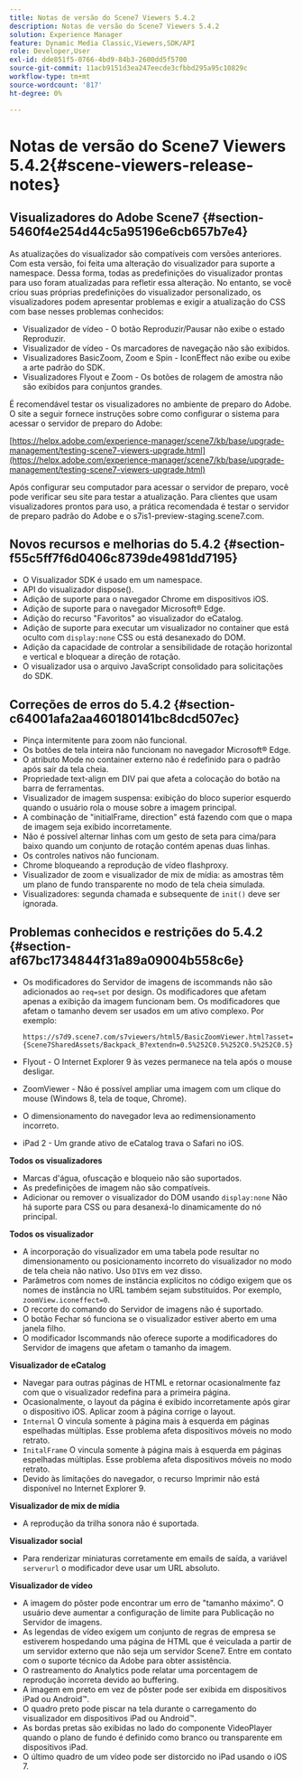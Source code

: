 ```yaml
---
title: Notas de versão do Scene7 Viewers 5.4.2
description: Notas de versão do Scene7 Viewers 5.4.2
solution: Experience Manager
feature: Dynamic Media Classic,Viewers,SDK/API
role: Developer,User
exl-id: dde851f5-0766-4bd9-84b3-2600dd5f5700
source-git-commit: 11acb9151d3ea247eecde3cfbbd295a95c10829c
workflow-type: tm+mt
source-wordcount: '817'
ht-degree: 0%

---
```


# Notas de versão do Scene7 Viewers 5.4.2{#scene-viewers-release-notes}

## Visualizadores do Adobe Scene7 {#section-5460f4e254d44c5a95196e6cb657b7e4}

As atualizações do visualizador são compatíveis com versões anteriores. Com esta versão, foi feita uma alteração do visualizador para suporte a namespace. Dessa forma, todas as predefinições do visualizador prontas para uso foram atualizadas para refletir essa alteração. No entanto, se você criou suas próprias predefinições do visualizador personalizado, os visualizadores podem apresentar problemas e exigir a atualização do CSS com base nesses problemas conhecidos:

* Visualizador de vídeo - O botão Reproduzir/Pausar não exibe o estado Reproduzir.
* Visualizador de vídeo - Os marcadores de navegação não são exibidos.
* Visualizadores BasicZoom, Zoom e Spin - IconEffect não exibe ou exibe a arte padrão do SDK.
* Visualizadores Flyout e Zoom - Os botões de rolagem de amostra não são exibidos para conjuntos grandes.

É recomendável testar os visualizadores no ambiente de preparo do Adobe. O site a seguir fornece instruções sobre como configurar o sistema para acessar o servidor de preparo do Adobe:

[https://helpx.adobe.com/experience-manager/scene7/kb/base/upgrade-management/testing-scene7-viewers-upgrade.html](https://helpx.adobe.com/experience-manager/scene7/kb/base/upgrade-management/testing-scene7-viewers-upgrade.html)

Após configurar seu computador para acessar o servidor de preparo, você pode verificar seu site para testar a atualização. Para clientes que usam visualizadores prontos para uso, a prática recomendada é testar o servidor de preparo padrão do Adobe e o s7is1-preview-staging.scene7.com.

## Novos recursos e melhorias do 5.4.2 {#section-f55c5ff7f6d0406c8739de4981dd7195}

* O Visualizador SDK é usado em um namespace.
* API do visualizador dispose().
* Adição de suporte para o navegador Chrome em dispositivos iOS.
* Adição de suporte para o navegador Microsoft® Edge.
* Adição do recurso &quot;Favoritos&quot; ao visualizador do eCatalog.
* Adição de suporte para executar um visualizador no container que está oculto com `display:none` CSS ou está desanexado do DOM.
* Adição da capacidade de controlar a sensibilidade de rotação horizontal e vertical e bloquear a direção de rotação.
* O visualizador usa o arquivo JavaScript consolidado para solicitações do SDK.

## Correções de erros do 5.4.2 {#section-c64001afa2aa460180141bc8dcd507ec}

* Pinça intermitente para zoom não funcional.
* Os botões de tela inteira não funcionam no navegador Microsoft® Edge.
* O atributo Mode no container externo não é redefinido para o padrão após sair da tela cheia.
* Propriedade text-align em DIV pai que afeta a colocação do botão na barra de ferramentas.
* Visualizador de imagem suspensa: exibição do bloco superior esquerdo quando o usuário rola o mouse sobre a imagem principal.
* A combinação de &quot;initialFrame, direction&quot; está fazendo com que o mapa de imagem seja exibido incorretamente.
* Não é possível alternar linhas com um gesto de seta para cima/para baixo quando um conjunto de rotação contém apenas duas linhas.
* Os controles nativos não funcionam.
* Chrome bloqueando a reprodução de vídeo flashproxy.
* Visualizador de zoom e visualizador de mix de mídia: as amostras têm um plano de fundo transparente no modo de tela cheia simulada.
* Visualizadores: segunda chamada e subsequente de `init()` deve ser ignorada.

## Problemas conhecidos e restrições do 5.4.2 {#section-af67bc1734844f31a89a09004b558c6e}

* Os modificadores do Servidor de imagens de iscommands não são adicionados ao `req=set` por design. Os modificadores que afetam apenas a exibição da imagem funcionam bem. Os modificadores que afetam o tamanho devem ser usados em um ativo complexo. Por exemplo:

   ```
   https://s7d9.scene7.com/s7viewers/html5/BasicZoomViewer.html?asset= {Scene7SharedAssets/Backpack_B?extendn=0.5%252C0.5%252C0.5%252C0.5}
   ```

* Flyout - O Internet Explorer 9 às vezes permanece na tela após o mouse desligar.
* ZoomViewer - Não é possível ampliar uma imagem com um clique do mouse (Windows 8, tela de toque, Chrome).
* O dimensionamento do navegador leva ao redimensionamento incorreto.
* iPad 2 - Um grande ativo de eCatalog trava o Safari no iOS.

**Todos os visualizadores**

* Marcas d&#39;água, ofuscação e bloqueio não são suportados.
* As predefinições de imagem não são compatíveis.
* Adicionar ou remover o visualizador do DOM usando `display:none` Não há suporte para CSS ou para desanexá-lo dinamicamente do nó principal.

**Todos os visualizador**

* A incorporação do visualizador em uma tabela pode resultar no dimensionamento ou posicionamento incorreto do visualizador no modo de tela cheia não nativo. Uso `DIV`s em vez disso.
* Parâmetros com nomes de instância explícitos no código exigem que os nomes de instância no URL também sejam substituídos. Por exemplo, `zoomView.iconeffect=0`.
* O recorte do comando do Servidor de imagens não é suportado.
* O botão Fechar só funciona se o visualizador estiver aberto em uma janela filho.
* O modificador Iscommands não oferece suporte a modificadores do Servidor de imagens que afetam o tamanho da imagem.

**Visualizador de eCatalog**

* Navegar para outras páginas de HTML e retornar ocasionalmente faz com que o visualizador redefina para a primeira página.
* Ocasionalmente, o layout da página é exibido incorretamente após girar o dispositivo iOS. Aplicar zoom à página corrige o layout.
* `Internal` O vincula somente à página mais à esquerda em páginas espelhadas múltiplas. Esse problema afeta dispositivos móveis no modo retrato.
* `InitalFrame` O vincula somente à página mais à esquerda em páginas espelhadas múltiplas. Esse problema afeta dispositivos móveis no modo retrato.
* Devido às limitações do navegador, o recurso Imprimir não está disponível no Internet Explorer 9.

**Visualizador de mix de mídia**

* A reprodução da trilha sonora não é suportada.

**Visualizador social**

* Para renderizar miniaturas corretamente em emails de saída, a variável `serverurl` o modificador deve usar um URL absoluto.

**Visualizador de vídeo**

* A imagem do pôster pode encontrar um erro de &quot;tamanho máximo&quot;. O usuário deve aumentar a configuração de limite para Publicação no Servidor de imagens.
* As legendas de vídeo exigem um conjunto de regras de empresa se estiverem hospedando uma página de HTML que é veiculada a partir de um servidor externo que não seja um servidor Scene7. Entre em contato com o suporte técnico da Adobe para obter assistência.
* O rastreamento do Analytics pode relatar uma porcentagem de reprodução incorreta devido ao buffering.
* A imagem em preto em vez de pôster pode ser exibida em dispositivos iPad ou Android™.
* O quadro preto pode piscar na tela durante o carregamento do visualizador em dispositivos iPad ou Android™.
* As bordas pretas são exibidas no lado do componente VideoPlayer quando o plano de fundo é definido como branco ou transparente em dispositivos iPad.
* O último quadro de um vídeo pode ser distorcido no iPad usando o iOS 7.
